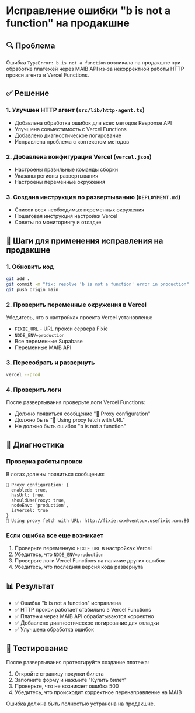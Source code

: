 # Исправление ошибки "b is not a function" на продакшне

## 🔍 Проблема
Ошибка `TypeError: b is not a function` возникала на продакшне при обработке платежей через MAIB API из-за некорректной работы HTTP прокси агента в Vercel Functions.

## ✅ Решение

### 1. Улучшен HTTP агент (`src/lib/http-agent.ts`)
- Добавлена обработка ошибок для всех методов Response API
- Улучшена совместимость с Vercel Functions
- Добавлено диагностическое логирование
- Исправлена проблема с контекстом методов

### 2. Добавлена конфигурация Vercel (`vercel.json`)
- Настроены правильные команды сборки
- Указаны регионы развертывания
- Настроены переменные окружения

### 3. Создана инструкция по развертыванию (`DEPLOYMENT.md`)
- Список всех необходимых переменных окружения
- Пошаговая инструкция настройки Vercel
- Советы по мониторингу и отладке

## 🚀 Шаги для применения исправления на продакшне

### 1. Обновить код
```bash
git add .
git commit -m "fix: resolve 'b is not a function' error in production"
git push origin main
```

### 2. Проверить переменные окружения в Vercel
Убедитесь, что в настройках проекта Vercel установлены:
- `FIXIE_URL` - URL прокси сервера Fixie
- `NODE_ENV=production`
- Все переменные Supabase
- Переменные MAIB API

### 3. Пересобрать и развернуть
```bash
vercel --prod
```

### 4. Проверить логи
После развертывания проверьте логи Vercel Functions:
- Должно появиться сообщение "🔧 Proxy configuration"
- Должно быть "🔄 Using proxy fetch with URL"
- Не должно быть ошибок "b is not a function"

## 🔧 Диагностика

### Проверка работы прокси
В логах должны появиться сообщения:
```
🔧 Proxy configuration: {
  enabled: true,
  hasUrl: true,
  shouldUseProxy: true,
  nodeEnv: 'production',
  isVercel: true
}
🔄 Using proxy fetch with URL: http://fixie:xxx@ventoux.usefixie.com:80
```

### Если ошибка все еще возникает
1. Проверьте переменную `FIXIE_URL` в настройках Vercel
2. Убедитесь, что `NODE_ENV=production`
3. Проверьте логи Vercel Functions на наличие других ошибок
4. Убедитесь, что последняя версия кода развернута

## 📊 Результат
- ✅ Ошибка "b is not a function" исправлена
- ✅ HTTP прокси работает стабильно в Vercel Functions
- ✅ Платежи через MAIB API обрабатываются корректно
- ✅ Добавлено диагностическое логирование для отладки
- ✅ Улучшена обработка ошибок

## 🎯 Тестирование
После развертывания протестируйте создание платежа:
1. Откройте страницу покупки билета
2. Заполните форму и нажмите "Купить билет"
3. Проверьте, что не возникает ошибка 500
4. Убедитесь, что происходит корректное перенаправление на MAIB

Ошибка должна быть полностью устранена на продакшне.